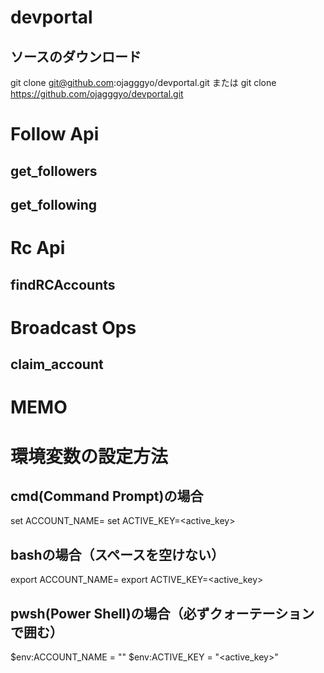 # devportal

## ソースのダウンロード
git clone git@github.com:ojagggyo/devportal.git
または
git clone https://github.com/ojagggyo/devportal.git


# Follow Api
## get_followers
## get_following


# Rc Api
## findRCAccounts


# Broadcast Ops
## claim_account



# MEMO



# 環境変数の設定方法

## cmd(Command Prompt)の場合
set ACCOUNT_NAME=<username>
set ACTIVE_KEY=<active_key>

## bashの場合（スペースを空けない）
export ACCOUNT_NAME=<username>
export ACTIVE_KEY=<active_key>

## pwsh(Power Shell)の場合（必ずクォーテーションで囲む）
$env:ACCOUNT_NAME = "<username>"
$env:ACTIVE_KEY = "<active_key>"